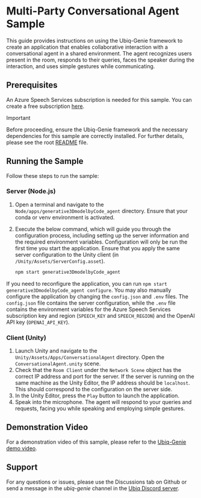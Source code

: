 # Multi-Party Conversational Agent Sample

This guide provides instructions on using the Ubiq-Genie framework to create an application that enables collaborative interaction with a conversational agent in a shared environment. The agent recognizes users present in the room, responds to their queries, faces the speaker during the interaction, and uses simple gestures while communicating.

## Prerequisites

An Azure Speech Services subscription is needed for this sample. You can create a free subscription [here](https://azure.microsoft.com/en-us/try/cognitive-services/?api=speech-services).

> [!IMPORTANT]
> Before proceeding, ensure the Ubiq-Genie framework and the necessary dependencies for this sample are correctly installed. For further details, please see the root [README](../../../README.md) file.

## Running the Sample

Follow these steps to run the sample:

### Server (Node.js)

1. Open a terminal and navigate to the `Node/apps/generative3DmodelbyCode_agent` directory. Ensure that your conda or venv environment is activated.
2. Execute the below command, which will guide you through the configuration process, including setting up the server information and the required environment variables. Configuration will only be run the first time you start the application. Ensure that you apply the same server configuration to the Unity client (in `/Unity/Assets/ServerConfig.asset`).

    ```bash
    npm start generative3DmodelbyCode_agent
    ```
If you need to reconfigure the application, you can run `npm start generative3DmodelbyCode_agent configure`. You may also manually configure the application by changing the `config.json` and `.env` files. The `config.json` file contains the server configuration, while the `.env` file contains the environment variables for the Azure Speech Services subscription key and region (`SPEECH_KEY` and `SPEECH_REGION`) and the OpenAI API key (`OPENAI_API_KEY`).

### Client (Unity)

1. Launch Unity and navigate to the `Unity/Assets/Apps/ConversationalAgent` directory. Open the `ConversationalAgent.unity` scene.
2. Check that the `Room Client` under the `Network Scene` object has the correct IP address and port for the server. If the server is running on the same machine as the Unity Editor, the IP address should be `localhost`. This should correspond to the configuration on the server side.
3. In the Unity Editor, press the `Play` button to launch the application.
4. Speak into the microphone. The agent will respond to your queries and requests, facing you while speaking and employing simple gestures.

## Demonstration Video

For a demonstration video of this sample, please refer to the [Ubiq-Genie demo video](https://youtu.be/cGz0z9BIgQk).

## Support

For any questions or issues, please use the Discussions tab on Github or send a message in the *ubiq-genie* channel in the [Ubiq Discord server](https://discord.gg/cZYzdcxAAB).

